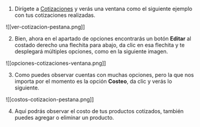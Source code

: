 
1. Dirígete a [Cotizaciones](https://app.coti.mx/cotizacion/) y verás una ventana como el siguiente ejemplo con tus cotizaciones realizadas.


![[ver-cotizacion-pestana.png]]


2. Bien, ahora en el apartado de opciones encontrarás un botón **Editar** al costado derecho una flechita para abajo, da clic en esa flechita y te desplegará múltiples opciones, como en la siguiente imagen.


![[opciones-cotizaciones-ventana.png]]


3. Como puedes observar cuentas con muchas opciones, pero la que nos importa por el momento es la opción **Costeo**, da clic y verás lo siguiente.


![[costos-cotizacion-pestana.png]]


4. Aquí podrás observar el costo de tus productos cotizados, también puedes agregar o eliminar un producto.